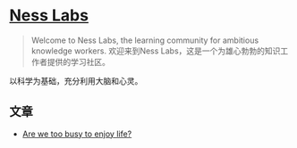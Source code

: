 # [Ness Labs](https://nesslabs.com/)
> Welcome to Ness Labs, the learning community for ambitious knowledge workers.
> 欢迎来到Ness Labs，这是一个为雄心勃勃的知识工作者提供的学习社区。

以科学为基础，充分利用大脑和心灵。

## 文章
* [Are we too busy to enjoy life?](./articles/are-we-too-busy-to-enjoy-life.md)
